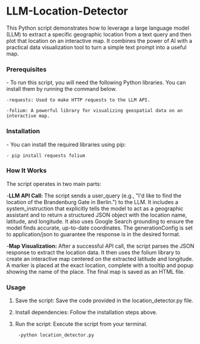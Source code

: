 # LLM-Location-Detector

This Python script demonstrates how to leverage a large language model (LLM) to extract a specific geographic location from a text query and then plot that location on an interactive map. It combines the power of AI with a practical data visualization tool to turn a simple text prompt into a useful map.

<h3>Prerequisites</h3>
- To run this script, you will need the following Python libraries. You can install them by running the command below.

    -requests: Used to make HTTP requests to the LLM API.
    
    -folium: A powerful library for visualizing geospatial data on an interactive map.


<h3>Installation</h3>
- You can install the required libraries using pip:

    - pip install requests folium

    
<h3>How It Works</h3>
The script operates in two main parts:
  
  -**LLM API Call:** The script sends a user_query (e.g., "I'd like to find the location of the Brandenburg Gate in Berlin.") to the LLM. 
     It includes a system_instruction that explicitly tells the model to act as a geographic assistant and to return a structured JSON object with the location name, latitude, and longitude. 
     It also uses Google Search grounding to ensure the model finds accurate, up-to-date coordinates. The generationConfig is set to application/json to guarantee the response is in the desired format.

  -**Map Visualization:**  After a successful API call, the script parses the JSON response to extract the location data.
    It then uses the folium library to create an interactive map centered on the extracted latitude and longitude.
    A marker is placed at the exact location, complete with a tooltip and popup showing the name of the place.
    The final map is saved as an HTML file.

<h3>Usage</h3>

1. Save the script: Save the code provided in the location_detector.py file.

2. Install dependencies: Follow the installation steps above.

3. Run the script: Execute the script from your terminal.

        -python location_detector.py
